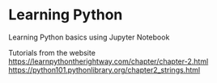# Learning Python
Learning Python basics using Jupyter Notebook

Tutorials from the website https://learnpythontherightway.com/chapter/chapter-2.html
https://python101.pythonlibrary.org/chapter2_strings.html
